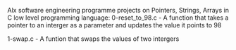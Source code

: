 Alx software engineering programme projects on Pointers, Strings, Arrays in C low level programming language:
0-reset_to_98.c - A function that takes a pointer to an interger as a parameter and updates the value it points to 98

1-swap.c - A funtion that swaps the values of two intergers 

